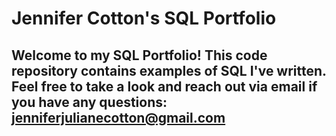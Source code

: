 # Jennifer Cotton's SQL Portfolio

## Welcome to my SQL Portfolio! This code repository contains examples of SQL I've written. Feel free to take a look and reach out via email if you have any questions: jenniferjulianecotton@gmail.com
